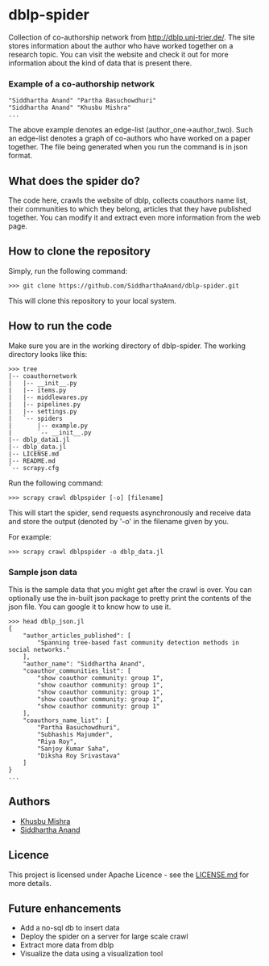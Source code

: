 # dblp-spider
 Collection of co-authorship network from http://dblp.uni-trier.de/. The site stores
 information about the author who have worked together on a research topic. You can
 visit the website and check it out for more information about the kind of data
 that is present there.

### Example of a co-authorship network
```
"Siddhartha Anand" "Partha Basuchowdhuri"
"Siddhartha Anand" "Khusbu Mishra"
...
```
The above example denotes an edge-list (author_one->author_two). Such an edge-list
denotes a graph of co-authors who have worked on a paper together. The file being
generated when you run the command is in json format.

## What does the spider do?
The code here, crawls the website of dblp, collects coauthors name list, their communities
to which they belong, articles that they have published together. You can modify it and extract
even more information from the web page.

## How to clone the repository
Simply, run the following command:
```
>>> git clone https://github.com/SiddharthaAnand/dblp-spider.git
```
This will clone this repository to your local system. 

## How to run the code
Make sure you are in the working directory of dblp-spider. The working directory looks like this:
```
>>> tree
|-- coauthornetwork
|   |-- __init__.py
|   |-- items.py
|   |-- middlewares.py
|   |-- pipelines.py
|   |-- settings.py
|   `-- spiders
|       |-- example.py
|       `-- __init__.py
|-- dblp_data1.jl
|-- dblp_data.jl
|-- LICENSE.md
|-- README.md
`-- scrapy.cfg
```
Run the following command:
```
>>> scrapy crawl dblpspider [-o] [filename]
```

This will start the spider, send requests asynchronously and receive data and store the
output (denoted by '-o' in the filename given by you.

For example:
```
>>> scrapy crawl dblpspider -o dblp_data.jl
```

### Sample json data
This is the sample data that you might get after the crawl is over.
You can optionally use the in-built json package to pretty print the
contents of the json file. You can google it to know how to use it.
```
>>> head dblp_json.jl
{
    "author_articles_published": [
        "Spanning tree-based fast community detection methods in social networks."
    ],
    "author_name": "Siddhartha Anand",
    "coauthor_communities_list": [
        "show coauthor community: group 1",
        "show coauthor community: group 1",
        "show coauthor community: group 1",
        "show coauthor community: group 1",
        "show coauthor community: group 1"
    ],
    "coauthors_name_list": [
        "Partha Basuchowdhuri",
        "Subhashis Majumder",
        "Riya Roy",
        "Sanjoy Kumar Saha",
        "Diksha Roy Srivastava"
    ]
}
...
```
## Authors
* [Khusbu Mishra](https://github.com/Khusbu)
* [Siddhartha Anand](https://github.com/SiddharthaAnand)

## Licence
This project is licensed under Apache Licence - see the [LICENSE.md](/LICENSE.md) for more details.
## Future enhancements
* Add a no-sql db to insert data 
* Deploy the spider on a server for large scale crawl
* Extract more data from dblp
* Visualize the data using a visualization tool
